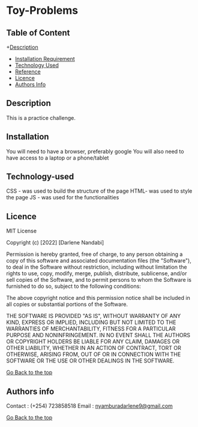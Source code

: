 # Toy-Problems

## Table of Content

+[Description](description)
+ [Installation Requirement](#Installation)
+ [Technology Used](#technology-used)
+ [Reference](#reference)
+ [Licence](#licence)
+ [Authors Info](#author-Info)

## Description
This is a practice challenge.


## Installation
You will need to have a browser, preferably google
You will also need to have access to a laptop or a phone/tablet



## Technology-used
CSS - was used to build the structure of the page
HTML- was used to style the page
JS - was used for the functionalities


## Licence
MIT License

Copyright (c) [2022] [Darlene Nandabi]

Permission is hereby granted, free of charge, to any person obtaining a copy
of this software and associated documentation files (the "Software"), to deal
in the Software without restriction, including without limitation the rights
to use, copy, modify, merge, publish, distribute, sublicense, and/or sell
copies of the Software, and to permit persons to whom the Software is
furnished to do so, subject to the following conditions:

The above copyright notice and this permission notice shall be included in all
copies or substantial portions of the Software.

THE SOFTWARE IS PROVIDED "AS IS", WITHOUT WARRANTY OF ANY KIND, EXPRESS OR
IMPLIED, INCLUDING BUT NOT LIMITED TO THE WARRANTIES OF MERCHANTABILITY,
FITNESS FOR A PARTICULAR PURPOSE AND NONINFRINGEMENT. IN NO EVENT SHALL THE
AUTHORS OR COPYRIGHT HOLDERS BE LIABLE FOR ANY CLAIM, DAMAGES OR OTHER
LIABILITY, WHETHER IN AN ACTION OF CONTRACT, TORT OR OTHERWISE, ARISING FROM,
OUT OF OR IN CONNECTION WITH THE SOFTWARE OR THE USE OR OTHER DEALINGS IN THE
SOFTWARE.

[Go Back to the top](#toyproblems)

## Authors info
Contact : (+254) 723858518
Email : nyamburadarlene9@gmail.com

[Go Back to the top](#toyproblems)
